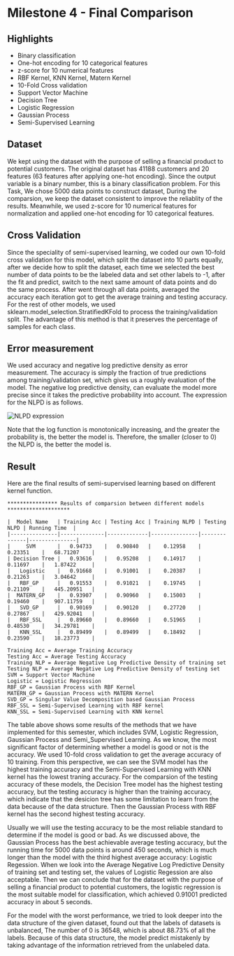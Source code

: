 # Milestone 4 - Final Comparison

## Highlights
- Binary classification
- One-hot encoding for 10 categorical features
- z-score for 10 numerical features
- RBF Kernel, KNN Kernel, Matern Kernel
- 10-Fold Cross validation
- Support Vector Machine
- Decision Tree
- Logistic Regression
- Gaussian Process
- Semi-Supervised Learning


## Dataset
We kept using the dataset with the purpose of selling a financial product to potential customers. The original dataset has 41188 customers and 20 features (63 features after applying one-hot encoding). Since the output variable is a binary number, this is a binary classification problem. For this Task, We chose 5000 data points to construct dataset, During the comparsion, we keep the dataset consistent to improve the reliablity of the results. Meanwhile, we used z-score for 10 numerical features for normalization and applied one-hot encoding for 10 categorical features.

## Cross Validation
Since the speciality of semi-supervised learning, we coded our own 10-fold cross validation for this model, which split the dataset into 10 parts equally, after we decide how to split the dataset, each time we selected the best number of data points to be the labeled data and set other labels to -1, after the fit and predict, switch to the next same amount of data points and do the same process. After went through all data points, averaged the accuracy each iteration got to get the average training and testing accuracy.  For the rest of other models, we used sklearn.model_selection.StratifiedKFold to process the training/validation split. The advantage of this method is that it preserves the percentage of samples for each class.

## Error measurement
We used accuracy and negative log predictive density as error measurement. The accuracy is simply the fraction of true predictions among training/validation set, which gives us a roughly evaluation of the model. The negative log predictive density, can evaluate the model more precise since it takes the predictive probability into account. The expression for the NLPD is as follows.

![NLPD expression](https://latex.codecogs.com/gif.latex?L=-\frac{1}{n}\sum^{n}_{i=1}\log{p(y_i=t_i|\mathbf{x_i})})

Note that the log function is monotonically increasing, and the greater the probability is, the better the model is. Therefore, the smaller (closer to 0) the NLPD is, the better the model is.

## Result
Here are the final results of semi-supervised learning based on different kernel function.
```
**************** Results of comparsion between different models ********************

|  Model Name   | Training Acc | Testing Acc | Training NLPD | Testing NLPD | Running Time  |  
|---------------|--------------|-------------|---------------|--------------|---------------|
|     SVM       |   0.94733    |   0.90840   |    0.12958    |   0.23351    |   68.71207    |
| Decision Tree |   0.93616    |   0.95208   |    0.14917    |   0.11697    |   1.87422     |
|   Logistic    |   0.91668    |   0.91001   |    0.20387    |   0.21263    |   3.04642     |
|   RBF_GP      |   0.91553    |   0.91021   |    0.19745    |   0.21109    |   445.20951   |
|  MATERN_GP    |   0.93907    |   0.90960   |    0.15003    |   0.19460    |   907.11759   |
|   SVD_GP      |   0.90169    |   0.90120   |    0.27720    |   0.27867    |   429.92041   |
|   RBF_SSL     |   0.89660    |   0.89660   |    0.51965    |   0.48530    |   34.29781    |
|   KNN_SSL     |   0.89499    |   0.89499   |    0.18492    |   0.23590    |   18.23773    |

Training Acc = Average Training Accuracy
Testing Acc = Average Testing Accuracy
Training NLP = Average Negative Log Predictive Density of training set
Testing NLP = Average Negative Log Predictive Density of testing set
SVM = Support Vector Machine
Logistic = Logistic Regression
RBF_GP = Gaussian Process with RBF Kernel
MATERN_GP = Gaussian Process with MATERN Kernel
SVD_GP = Singular Value Decomposition based Gaussian Process
RBF_SSL = Semi-Supervised Learning with RBF kernel
KNN_SSL = Semi-Supervised Learning with KNN kernel

```
The table above shows some results of the methods that we have implemented for this semester, which includes SVM, Logistic Regression, Gaussian Process and Semi_Supervised Learning. As we know, the most significant factor of determining whether a model is good or not is the accuracy. We used 10-fold cross validation to get the average accuracy of 10 training. From this perspective, we can see the SVM model has the highest training accuracy and the Semi-Supervised Learning with KNN kernel has the lowest traning accuracy. For the comparsion of the testing accuracy of these models, the Decision Tree model has the highest testing accuracy, but the testing accuracy is higher than the training accuracy, which indicate that the desicion tree has some limitation to learn from the data because of the data structure. Then the Gaussian Process with RBF kernel has the second highest testing accuracy. 

Usually we will use the testing accuracy to be the most reliable standard to determine if the model is good or bad. As we discussed above, the Gaussian Process has the best achievable average testing accuracy, but the running time for 5000 data points is around 450 seconds, which is much longer than the model with the third highest average accuracy: Logistic Regession. When we look into the Average Negative Log Predictive Density of training set and testing set, the values of Logistic Regession are also acceptable. Then we can conclude that for the dataset with the purpose of selling a financial product to potential customers, the logistic regression is the most suitable model for classification, which achieved 0.91001 predicted accuracy in about 5 seconds.

For the model with the worst performance, we tried to look deeper into the data structure of the given dataset, found out that the labels of datasets is unbalanced, The number of 0 is 36548, which is about 88.73% of all the labels. Because of this data structure, the model predict mistakenly by taking advantage of the information retrieved from the unlabeled data. 



